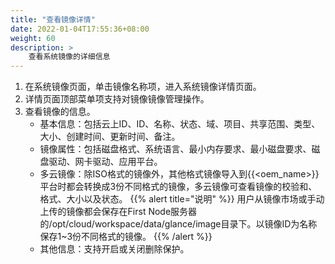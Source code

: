 ```yaml
---
title: "查看镜像详情"
date: 2022-01-04T17:55:36+08:00
weight: 60
description: >
    查看系统镜像的详细信息
---
```


1. 在系统镜像页面，单击镜像名称项，进入系统镜像详情页面。
2. 详情页面顶部菜单项支持对镜像镜像管理操作。
3. 查看镜像的信息。
     - 基本信息：包括云上ID、ID、名称、状态、域、项目、共享范围、类型、大小、创建时间、更新时间、备注。
     - 镜像属性：包括磁盘格式、系统语言、最小内存要求、最小磁盘要求、磁盘驱动、网卡驱动、应用平台。
     - 多云镜像：除ISO格式的镜像外，其他格式镜像导入到{{<oem_name>}}平台时都会转换成3份不同格式的镜像，多云镜像可查看镜像的校验和、格式、大小以及状态。
{{% alert title="说明" %}}
用户从镜像市场或手动上传的镜像都会保存在First Node服务器的/opt/cloud/workspace/data/glance/image目录下。以镜像ID为名称保存1~3份不同格式的镜像。
{{% /alert %}}
     - 其他信息：支持开启或关闭删除保护。